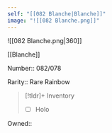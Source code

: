 ```yaml
---
self: "[[082 Blanche|Blanche]]"
image: "![[082 Blanche.png]]"
---
```


![[082 Blanche.png|360]]

[[Blanche]]

Number:: 082/078

Rarity:: Rare Rainbow

> [!tldr]+ Inventory
> - [ ] Holo

Owned:: 

